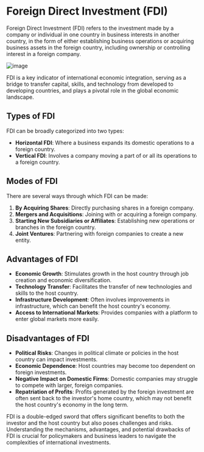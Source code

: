 
# Foreign Direct Investment (FDI)

Foreign Direct Investment (FDI) refers to the investment made by a company or individual in one country in business interests in another country, in the form of either establishing business operations or acquiring business assets in the foreign country, including ownership or controlling interest in a foreign company.

![image](https://github.com/Collegehive/Notes/assets/159722383/098c84c5-b33d-4cf8-afac-321368a92cf5)


FDI is a key indicator of international economic integration, serving as a bridge to transfer capital, skills, and technology from developed to developing countries, and plays a pivotal role in the global economic landscape.

## Types of FDI

FDI can be broadly categorized into two types:

- **Horizontal FDI**: Where a business expands its domestic operations to a foreign country.
- **Vertical FDI**: Involves a company moving a part of or all its operations to a foreign country.

## Modes of FDI

There are several ways through which FDI can be made:

1. **By Acquiring Shares**: Directly purchasing shares in a foreign company.
2. **Mergers and Acquisitions**: Joining with or acquiring a foreign company.
3. **Starting New Subsidiaries or Affiliates**: Establishing new operations or branches in the foreign country.
4. **Joint Ventures**: Partnering with foreign companies to create a new entity.

## Advantages of FDI

- **Economic Growth**: Stimulates growth in the host country through job creation and economic diversification.
- **Technology Transfer**: Facilitates the transfer of new technologies and skills to the host country.
- **Infrastructure Development**: Often involves improvements in infrastructure, which can benefit the host country's economy.
- **Access to International Markets**: Provides companies with a platform to enter global markets more easily.

## Disadvantages of FDI

- **Political Risks**: Changes in political climate or policies in the host country can impact investments.
- **Economic Dependence**: Host countries may become too dependent on foreign investments.
- **Negative Impact on Domestic Firms**: Domestic companies may struggle to compete with larger, foreign companies.
- **Repatriation of Profits**: Profits generated by the foreign investment are often sent back to the investor's home country, which may not benefit the host country's economy in the long term.



FDI is a double-edged sword that offers significant benefits to both the investor and the host country but also poses challenges and risks. Understanding the mechanisms, advantages, and potential drawbacks of FDI is crucial for policymakers and business leaders to navigate the complexities of international investments.

